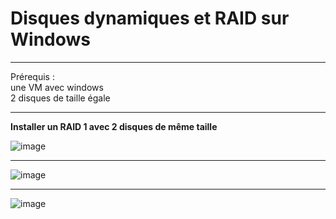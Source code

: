# Disques dynamiques et RAID sur Windows
___

Prérequis :  
une VM avec windows       
2 disques de taille égale   
____

**Installer un RAID 1 avec 2 disques de même taille**     

![image](https://github.com/techerbeatrice/disques_dynamiques_et_raid_sur_Windows/assets/138071140/d0497b81-cd8d-4c8e-b8fc-c8a03d2de8a9)

---

![image](https://github.com/techerbeatrice/disques_dynamiques_et_raid_sur_Windows/assets/138071140/0421bb1c-7b41-4572-bc35-e10313395cf0)

---

![image](https://github.com/techerbeatrice/disques_dynamiques_et_raid_sur_Windows/assets/138071140/98683dcf-0eb1-44e0-8f66-02d2e277fb6e)

